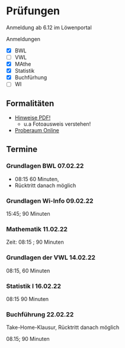 # Prüfungen 

Anmeldung ab 6.12 im Löwenportal

Anmeldungen

- [x] BWL
- [ ] VWL
- [x] MAthe
- [x] Statistik
- [x] Buchfürhung
- [ ] WI

## Formalitäten

- [Hinweise PDF!](https://wcms.itz.uni-halle.de/download.php?down=60793&elem=3400651)
    - u.a Fotoausweis verstehen!
- [Proberaum Online](https://exam.itz.uni-halle.de/goto.php?target=crs_3452&client_id=exam)

## Termine

### Grundlagen BWL 07.02.22

- 08:15 60 Minuten, 
- Rücktritt danach möglich

### Grundlagen Wi-Info 09.02.22

15:45; 90 Minuten

### Mathematik 11.02.22 

Zeit: 08:15 ; 90 Minuten

### Grundlagen der VWL 14.02.22

08:15, 60 Minuten

### Statistik I 16.02.22 

08:15 90 Minuten

### Buchführung 22.02.22

Take-Home-Klausur, Rücktritt danach möglich

08.15; 90 Minuten



